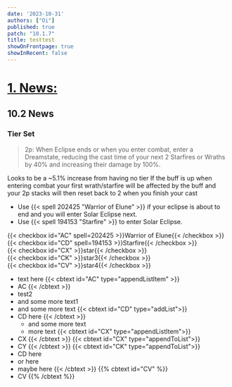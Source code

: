 ```yaml
---
date: '2023-10-31'
authors: ["Oi"]
published: true
patch: "10.1.7"
title: testtest
showOnFrontpage: true
showInRecent: false
---
```



<div id="news">

# [1. News:](#news)

</div>

## 10.2 News
### Tier Set
> 2p: When Eclipse ends or when you enter combat, enter a Dreamstate, reducing the cast time of your next 2 Starfires or Wraths by 40% and increasing their damage by 100%.

Looks to be a ~5.1% increase from having no tier
If the buff is up when entering combat your first wrath/starfire will be affected by the buff and your 2p stacks will then reset back to 2 when you finish your cast


- Use {{< spell 202425 "Warrior of Elune" >}} if your eclipse is about to end and you will enter Solar Eclipse next.
- Use {{< spell 194153 "Starfire" >}} to enter Solar Eclipse.


{{< checkbox id="AC" spell=202425 >}}Warrior of Elune{{< /checkbox >}}
<br>{{< checkbox id="CD" spell=194153 >}}Starfire{{< /checkbox >}}
<br>{{< checkbox id="CX" >}}star{{< /checkbox >}}
<br>{{< checkbox id="CK" >}}star3{{< /checkbox >}}
<br>{{< checkbox id="CV" >}}star4{{< /checkbox >}}

- text here
{{< cbtext id="AC" type="appendListItem" >}}
- AC
{{< /cbtext >}}
- test2
- and some more text1
- and some more text
{{< cbtext id="CD" type="addList">}}
- CD here
{{< /cbtext >}}
    - and some more text
    - more text
{{< cbtext id="CX" type="appendListItem">}}
- CX
{{< /cbtext >}}
{{< cbtext id="CX" type="appendToList">}}
- CY
{{< /cbtext >}}
{{< cbtext id="CK" type="appendToList">}}
- CD here
- or here
- maybe here
{{< /cbtext >}}
{{% cbtext id="CV" %}}
- CV
{{% /cbtext %}}






<script>const whTooltips = {colorLinks: true, iconizeLinks: true, renameLinks: true, iconSize: 'small'};</script>
<script src="https://wow.zamimg.com/js/tooltips.js"></script>
